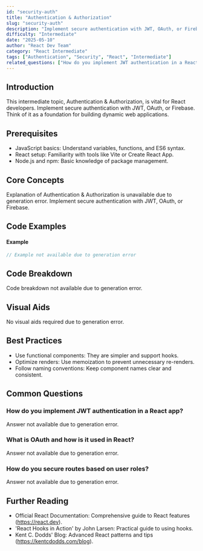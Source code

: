 ```yaml
---
id: "security-auth"
title: "Authentication & Authorization"
slug: "security-auth"
description: "Implement secure authentication with JWT, OAuth, or Firebase."
difficulty: "Intermediate"
date: "2025-05-10"
author: "React Dev Team"
category: "React Intermediate"
tags: ["Authentication", "Security", "React", "Intermediate"]
related_questions: ["How do you implement JWT authentication in a React app?", "What is OAuth and how is it used in React?", "How do you secure routes based on user roles?"]
---
```


## Introduction

This intermediate topic, Authentication &amp; Authorization, is vital for React developers. Implement secure authentication with JWT, OAuth, or Firebase. Think of it as a foundation for building dynamic web applications.

## Prerequisites

- JavaScript basics: Understand variables, functions, and ES6 syntax.
- React setup: Familiarity with tools like Vite or Create React App.
- Node.js and npm: Basic knowledge of package management.

## Core Concepts

Explanation of Authentication &amp; Authorization is unavailable due to generation error. Implement secure authentication with JWT, OAuth, or Firebase.

## Code Examples

#### Example
```jsx
// Example not available due to generation error
```

## Code Breakdown

Code breakdown not available due to generation error.

## Visual Aids

No visual aids required due to generation error.

## Best Practices

- Use functional components: They are simpler and support hooks.
- Optimize renders: Use memoization to prevent unnecessary re-renders.
- Follow naming conventions: Keep component names clear and consistent.

## Common Questions

### How do you implement JWT authentication in a React app?

Answer not available due to generation error.

### What is OAuth and how is it used in React?

Answer not available due to generation error.

### How do you secure routes based on user roles?

Answer not available due to generation error.

## Further Reading

- Official React Documentation: Comprehensive guide to React features (https://react.dev).
- 'React Hooks in Action' by John Larsen: Practical guide to using hooks.
- Kent C. Dodds' Blog: Advanced React patterns and tips (https://kentcdodds.com/blog).
